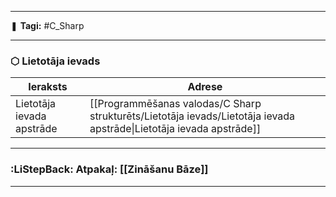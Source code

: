 ___

❚ **Tagi:** #C_Sharp 

---
### ⬡ Lietotāja ievads

|Ieraksts|Adrese|
|---|---|
|Lietotāja ievada apstrāde|[[Programmēšanas valodas/C Sharp strukturēts/Lietotāja ievads/Lietotāja ievada apstrāde\|Lietotāja ievada apstrāde]]|

---
### :LiStepBack: Atpakaļ: [[Zināšanu Bāze]]

___